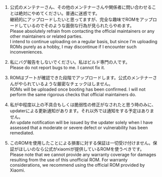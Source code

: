 1. 公式のメンテナーさん、その他のメンテナーさんや関係者に問い合わせることは絶対にやめてください。普通に迷惑です。  
継続的にアップロードしたいと思ってますが、完全な趣味でROMをアップロードしているのでそのような面倒な行為が見られたらやめます。  
Please absolutely refrain from contacting the official maintainers or any other maintainers or related parties.  
I intend to continue uploading on a regular basis, but since I'm uploading ROMs purely as a hobby, I may discontinue if I encounter such inconveniences.  
  
2. 私にバグ報告をしないでください。私はビルド専門の人です。  
Please do not report bugs to me. I cannot fix it.  
  
3. ROMはブートが確認できた段階でアップロードします。公式のメンテナーさんがやられているような厳密なチェックはしません。  
ROMs will be uploaded once booting has been confirmed. I will not perform the same rigorous checks that official maintainers do.  
  
4. 私が中程度以上の不具合もしくは脆弱性の修正がなされたと思う時のみに、updaterによる更新通知があります。それ以外では通知をする予定はありません。  
An update notification will be issued by the updater solely when I have assessed that a moderate or severe defect or vulnerability has been remediated.  

5. このROMを使用したことによる損害に対する保証は一切受け付けません。保証がほしいのなら公式がxiaomiが提供しているROMを使うべきです。  
Please note that we cannot provide any warranty coverage for damages resulting from the use of this unofficial ROM. For warranty considerations, we recommend using the official ROM provided by Xiaomi.
